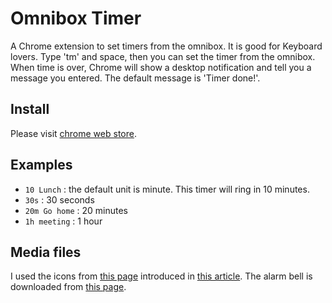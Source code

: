 # Omnibox Timer

A Chrome extension to set timers from the omnibox. It is good for
Keyboard lovers. Type 'tm' and space, then you can set the timer from
the omnibox. When time is over, Chrome will show a desktop
notification and tell you a message you entered. The default message
is 'Timer done!'.

## Install
Please visit [chrome web store][4].

## Examples
* `10 Lunch` : the default unit is minute. This timer will ring in 10 minutes.
* `30s` : 30 seconds
* `20m Go home` : 20 minutes
* `1h meeting` : 1 hour

## Media files
I used the icons from [this page][2] introduced in [this
article][1]. The alarm bell is downloaded from [this page][3].

[1]: http://www.smashingmagazine.com/2009/02/16/50-beautiful-useful-and-free-icon-sets/
[2]: http://sabramedia.com/icons
[3]: http://www.pachd.com/sounds.html
[4]: http://chrome.google.com/webstore
